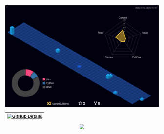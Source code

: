   ![Status](./profile-3d-contrib/profile-night-view.svg)

  <div align="center" >

  | [![GitHub Details](http://github-profile-summary-cards.vercel.app/api/cards/profile-details?username=Ev3rR3d&theme=cobalt2)](https://github.com/vn7n24fzkq/github-profile-summary-cards) |  
 | ----------- |


 

<a href="https://skillicons.dev"   >
  <img src="https://skillicons.dev/icons?i=rust,c,cpp,cs,python,powershell,github,kali,windows,linux,apple,aws,azure" />
</a>
  <br />

  </div>
